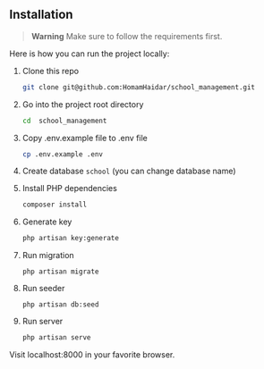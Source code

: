 ## Installation

> **Warning**
> Make sure to follow the requirements first.

Here is how you can run the project locally:
1. Clone this repo
    ```sh
    git clone git@github.com:HomamHaidar/school_management.git
    ```

1. Go into the project root directory
    ```sh
    cd  school_management
    ```

1. Copy .env.example file to .env file
    ```sh
    cp .env.example .env
    ```
1. Create database `school` (you can change database name)

1. Install PHP dependencies 
    ```sh
    composer install
    ```

1. Generate key 
    ```sh
    php artisan key:generate
    ```


1. Run migration
    ```
    php artisan migrate
    ```
    
1. Run seeder
    ```
    php artisan db:seed
    ```
  
1. Run server 

   
    ```sh
    php artisan serve
    ```  
Visit localhost:8000 in your favorite browser.
